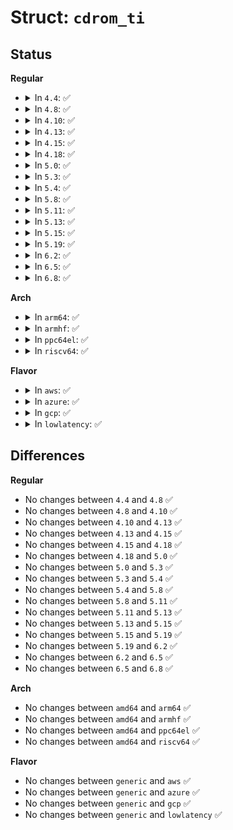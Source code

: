 # Struct: <code>cdrom_ti</code>

## Status
<b>Regular</b>
<ul>
<li>
<details>
<summary>In <code>4.4</code>: ✅</summary>

```c
struct cdrom_ti {
    __u8 cdti_trk0;
    __u8 cdti_ind0;
    __u8 cdti_trk1;
    __u8 cdti_ind1;
};
```
</details>
</li>
<li>
<details>
<summary>In <code>4.8</code>: ✅</summary>

```c
struct cdrom_ti {
    __u8 cdti_trk0;
    __u8 cdti_ind0;
    __u8 cdti_trk1;
    __u8 cdti_ind1;
};
```
</details>
</li>
<li>
<details>
<summary>In <code>4.10</code>: ✅</summary>

```c
struct cdrom_ti {
    __u8 cdti_trk0;
    __u8 cdti_ind0;
    __u8 cdti_trk1;
    __u8 cdti_ind1;
};
```
</details>
</li>
<li>
<details>
<summary>In <code>4.13</code>: ✅</summary>

```c
struct cdrom_ti {
    __u8 cdti_trk0;
    __u8 cdti_ind0;
    __u8 cdti_trk1;
    __u8 cdti_ind1;
};
```
</details>
</li>
<li>
<details>
<summary>In <code>4.15</code>: ✅</summary>

```c
struct cdrom_ti {
    __u8 cdti_trk0;
    __u8 cdti_ind0;
    __u8 cdti_trk1;
    __u8 cdti_ind1;
};
```
</details>
</li>
<li>
<details>
<summary>In <code>4.18</code>: ✅</summary>

```c
struct cdrom_ti {
    __u8 cdti_trk0;
    __u8 cdti_ind0;
    __u8 cdti_trk1;
    __u8 cdti_ind1;
};
```
</details>
</li>
<li>
<details>
<summary>In <code>5.0</code>: ✅</summary>

```c
struct cdrom_ti {
    __u8 cdti_trk0;
    __u8 cdti_ind0;
    __u8 cdti_trk1;
    __u8 cdti_ind1;
};
```
</details>
</li>
<li>
<details>
<summary>In <code>5.3</code>: ✅</summary>

```c
struct cdrom_ti {
    __u8 cdti_trk0;
    __u8 cdti_ind0;
    __u8 cdti_trk1;
    __u8 cdti_ind1;
};
```
</details>
</li>
<li>
<details>
<summary>In <code>5.4</code>: ✅</summary>

```c
struct cdrom_ti {
    __u8 cdti_trk0;
    __u8 cdti_ind0;
    __u8 cdti_trk1;
    __u8 cdti_ind1;
};
```
</details>
</li>
<li>
<details>
<summary>In <code>5.8</code>: ✅</summary>

```c
struct cdrom_ti {
    __u8 cdti_trk0;
    __u8 cdti_ind0;
    __u8 cdti_trk1;
    __u8 cdti_ind1;
};
```
</details>
</li>
<li>
<details>
<summary>In <code>5.11</code>: ✅</summary>

```c
struct cdrom_ti {
    __u8 cdti_trk0;
    __u8 cdti_ind0;
    __u8 cdti_trk1;
    __u8 cdti_ind1;
};
```
</details>
</li>
<li>
<details>
<summary>In <code>5.13</code>: ✅</summary>

```c
struct cdrom_ti {
    __u8 cdti_trk0;
    __u8 cdti_ind0;
    __u8 cdti_trk1;
    __u8 cdti_ind1;
};
```
</details>
</li>
<li>
<details>
<summary>In <code>5.15</code>: ✅</summary>

```c
struct cdrom_ti {
    __u8 cdti_trk0;
    __u8 cdti_ind0;
    __u8 cdti_trk1;
    __u8 cdti_ind1;
};
```
</details>
</li>
<li>
<details>
<summary>In <code>5.19</code>: ✅</summary>

```c
struct cdrom_ti {
    __u8 cdti_trk0;
    __u8 cdti_ind0;
    __u8 cdti_trk1;
    __u8 cdti_ind1;
};
```
</details>
</li>
<li>
<details>
<summary>In <code>6.2</code>: ✅</summary>

```c
struct cdrom_ti {
    __u8 cdti_trk0;
    __u8 cdti_ind0;
    __u8 cdti_trk1;
    __u8 cdti_ind1;
};
```
</details>
</li>
<li>
<details>
<summary>In <code>6.5</code>: ✅</summary>

```c
struct cdrom_ti {
    __u8 cdti_trk0;
    __u8 cdti_ind0;
    __u8 cdti_trk1;
    __u8 cdti_ind1;
};
```
</details>
</li>
<li>
<details>
<summary>In <code>6.8</code>: ✅</summary>

```c
struct cdrom_ti {
    __u8 cdti_trk0;
    __u8 cdti_ind0;
    __u8 cdti_trk1;
    __u8 cdti_ind1;
};
```
</details>
</li>
</ul>
<b>Arch</b>
<ul>
<li>
<details>
<summary>In <code>arm64</code>: ✅</summary>

```c
struct cdrom_ti {
    __u8 cdti_trk0;
    __u8 cdti_ind0;
    __u8 cdti_trk1;
    __u8 cdti_ind1;
};
```
</details>
</li>
<li>
<details>
<summary>In <code>armhf</code>: ✅</summary>

```c
struct cdrom_ti {
    __u8 cdti_trk0;
    __u8 cdti_ind0;
    __u8 cdti_trk1;
    __u8 cdti_ind1;
};
```
</details>
</li>
<li>
<details>
<summary>In <code>ppc64el</code>: ✅</summary>

```c
struct cdrom_ti {
    __u8 cdti_trk0;
    __u8 cdti_ind0;
    __u8 cdti_trk1;
    __u8 cdti_ind1;
};
```
</details>
</li>
<li>
<details>
<summary>In <code>riscv64</code>: ✅</summary>

```c
struct cdrom_ti {
    __u8 cdti_trk0;
    __u8 cdti_ind0;
    __u8 cdti_trk1;
    __u8 cdti_ind1;
};
```
</details>
</li>
</ul>
<b>Flavor</b>
<ul>
<li>
<details>
<summary>In <code>aws</code>: ✅</summary>

```c
struct cdrom_ti {
    __u8 cdti_trk0;
    __u8 cdti_ind0;
    __u8 cdti_trk1;
    __u8 cdti_ind1;
};
```
</details>
</li>
<li>
<details>
<summary>In <code>azure</code>: ✅</summary>

```c
struct cdrom_ti {
    __u8 cdti_trk0;
    __u8 cdti_ind0;
    __u8 cdti_trk1;
    __u8 cdti_ind1;
};
```
</details>
</li>
<li>
<details>
<summary>In <code>gcp</code>: ✅</summary>

```c
struct cdrom_ti {
    __u8 cdti_trk0;
    __u8 cdti_ind0;
    __u8 cdti_trk1;
    __u8 cdti_ind1;
};
```
</details>
</li>
<li>
<details>
<summary>In <code>lowlatency</code>: ✅</summary>

```c
struct cdrom_ti {
    __u8 cdti_trk0;
    __u8 cdti_ind0;
    __u8 cdti_trk1;
    __u8 cdti_ind1;
};
```
</details>
</li>
</ul>

## Differences
<b>Regular</b>
<ul>
<li>
No changes between <code>4.4</code> and <code>4.8</code> ✅
</li>
<li>
No changes between <code>4.8</code> and <code>4.10</code> ✅
</li>
<li>
No changes between <code>4.10</code> and <code>4.13</code> ✅
</li>
<li>
No changes between <code>4.13</code> and <code>4.15</code> ✅
</li>
<li>
No changes between <code>4.15</code> and <code>4.18</code> ✅
</li>
<li>
No changes between <code>4.18</code> and <code>5.0</code> ✅
</li>
<li>
No changes between <code>5.0</code> and <code>5.3</code> ✅
</li>
<li>
No changes between <code>5.3</code> and <code>5.4</code> ✅
</li>
<li>
No changes between <code>5.4</code> and <code>5.8</code> ✅
</li>
<li>
No changes between <code>5.8</code> and <code>5.11</code> ✅
</li>
<li>
No changes between <code>5.11</code> and <code>5.13</code> ✅
</li>
<li>
No changes between <code>5.13</code> and <code>5.15</code> ✅
</li>
<li>
No changes between <code>5.15</code> and <code>5.19</code> ✅
</li>
<li>
No changes between <code>5.19</code> and <code>6.2</code> ✅
</li>
<li>
No changes between <code>6.2</code> and <code>6.5</code> ✅
</li>
<li>
No changes between <code>6.5</code> and <code>6.8</code> ✅
</li>
</ul>
<b>Arch</b>
<ul>
<li>
No changes between <code>amd64</code> and <code>arm64</code> ✅
</li>
<li>
No changes between <code>amd64</code> and <code>armhf</code> ✅
</li>
<li>
No changes between <code>amd64</code> and <code>ppc64el</code> ✅
</li>
<li>
No changes between <code>amd64</code> and <code>riscv64</code> ✅
</li>
</ul>
<b>Flavor</b>
<ul>
<li>
No changes between <code>generic</code> and <code>aws</code> ✅
</li>
<li>
No changes between <code>generic</code> and <code>azure</code> ✅
</li>
<li>
No changes between <code>generic</code> and <code>gcp</code> ✅
</li>
<li>
No changes between <code>generic</code> and <code>lowlatency</code> ✅
</li>
</ul>
